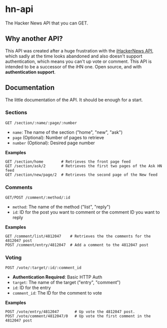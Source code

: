 # hn-api

The Hacker News API that you can GET.


## Why another API?

This API was created after a huge frustration with the [iHackerNews API](http://api.ihackernews.com/), which sadly at the time looks abandoned and also doesn't support authentication, which means you can't up vote or comment. This API is intended to be a successor of the iHN one. Open source, and with **authentication support**.


## Documentation

The little documentation of the API. It should be enough for a start.

### Sections

`GET /section/:name/:page/:number`

 - `name`: The name of the section ("home", "new", "ask")
 - `page` (Optional): Number of pages to retrieve
 - `number` (Optional): Desired page number

**Examples**

    GET /section/home        # Retrieves the front page feed
    GET /section/ask/2       # Retrieves the first two pages of the Ask HN feed
    GET /section/new/page/2  # Retrieves the second page of the New feed

### Comments

`GET/POST /comment/:method/:id`

 - `method`: The name of the method ("list", "reply")
 - `id`: ID for the post you want to comment or the comment ID you want to reply

**Examples**

	GET /comment/list/4812047    # Retrieves the the comments for the 4812047 post
	POST /comment/entry/4812047  # Add a comment to the 4812047 post

### Voting

`POST /vote/:target/:id/:comment_id`

 - **Authentication Required**: Basic HTTP Auth
 - `target`: The name of the target ("entry", "comment")
 - `id`: ID for the entry
 - `comment_id`: The ID for the comment to vote

**Examples**

	POST /vote/entry/4812047       # Up vote the 4812047 post.
	POST /vote/comment/4812047/0   # Up vote the first comment in the 4812047 post
